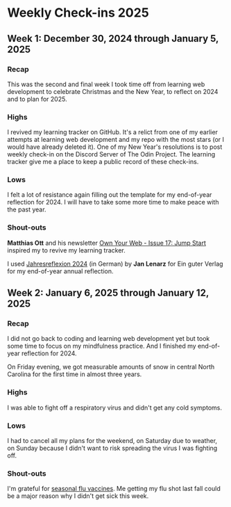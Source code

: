 # Weekly Check-ins 2025

## Week 1: December 30, 2024 through January 5, 2025

### Recap

This was the second and final week I took time off from learning web development to celebrate Christmas and the New Year, to reflect on 2024 and to plan for 2025.

### Highs

I revived my learning tracker on GitHub. It's a relict from one of my earlier attempts at learning web development and my repo with the most stars (or I would have already deleted it). One of my New Year's resolutions is to post weekly check-in on the Discord Server of The Odin Project. The learning tracker give me a place to keep a public record of these check-ins.

### Lows

I felt a lot of resistance again filling out the template for my end-of-year reflection for 2024. I will have to take some more time to make peace with the past year.

### Shout-outs

**Matthias Ott** and his newsletter [Own Your Web - Issue 17: Jump Start](https://buttondown.com/ownyourweb/archive/issue-17/) inspired my to revive my learning tracker.

I used [Jahresreflexion 2024](https://einguterplan.de/jahresreflexion/) (in German) by **Jan Lenarz** for Ein guter Verlag for my end-of-year annual reflection.

## Week 2: January 6, 2025 through January 12, 2025

### Recap

I did not go back to coding and learning web development yet but took some time to focus on my mindfulness practice. And I finished my end-of-year reflection for 2024.

On Friday evening, we got measurable amounts of snow in central North Carolina for the first time in almost three years.

### Highs

I was able to fight off a respiratory virus and didn't get any cold symptoms.

### Lows

I had to cancel all my plans for the weekend, on Saturday due to weather, on Sunday because I didn't want to risk spreading the virus I was fighting off.

### Shout-outs

I'm grateful for [seasonal flu vaccines](https://www.cdc.gov/flu/vaccines/keyfacts.html). Me getting my flu shot last fall could be a major reason why I didn't get sick this week.
